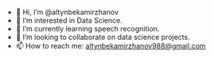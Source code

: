 - 👋 Hi, I’m @altynbekamirzhanov
- 👀 I’m interested in Data Science.
- 🌱 I’m currently learning speech recognition.
- 💞️ I’m looking to collaborate on data science projects.
- 📫 How to reach me: altynbekamirzhanov988@gmail.com

<!---
altynbekamirzhanov/altynbekamirzhanov is a ✨ special ✨ repository because its `README.md` (this file) appears on your GitHub profile.
You can click the Preview link to take a look at your changes.
--->
